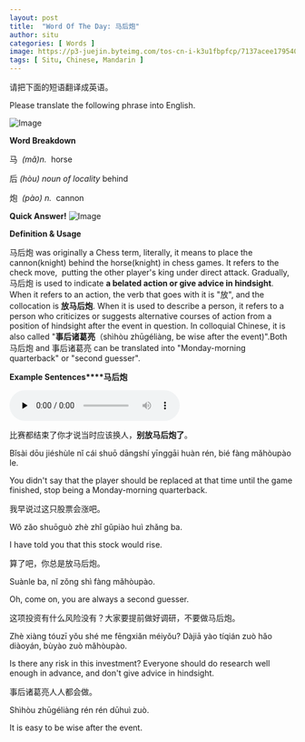 ```yaml
---
layout: post
title:  "Word Of The Day: 马后炮"
author: situ
categories: [ Words ]
image: https://p3-juejin.byteimg.com/tos-cn-i-k3u1fbpfcp/7137acee1795403c94177593331999c1~tplv-k3u1fbpfcp-zoom-1.image
tags: [ Situ, Chinese, Mandarin ]
---
```


请把下面的短语翻译成英语。

Please translate the following phrase into English.

![Image](https://p3-juejin.byteimg.com/tos-cn-i-k3u1fbpfcp/7137acee1795403c94177593331999c1~tplv-k3u1fbpfcp-zoom-1.image)

**Word Breakdown**  


马  *(mǎ)n.*  horse

后 *(hòu) noun of locality* behind

炮  *(pào) n.*  cannon

**Quick Answer!** 
![Image](https://p3-juejin.byteimg.com/tos-cn-i-k3u1fbpfcp/23fdc0d01cce449398e4803d4c1e6446~tplv-k3u1fbpfcp-zoom-1.image)

**Definition & Usage**

马后炮 was originally a Chess term, literally, it means to place the cannon(knight) behind the horse(knight) in chess games. It refers to the check move,  putting the other player's king under direct attack. Gradually, 马后炮 is used to indicate **a belated action or give advice in hindsight**. When it refers to an action, the verb that goes with it is "放", and the collocation is **放马后炮**. When it is used to describe a person, it refers to a person who criticizes or suggests alternative courses of action from a position of hindsight after the event in question. In colloquial Chinese, it is also called "**事后诸葛亮**（shìhòu zhūgéliàng, be wise after the event)".Both 马后炮 and 事后诸葛亮 can be translated into "Monday-morning quarterback" or "second guesser".

**Example Sentences****马后炮**

<audio id="audio" controls="" preload="none">
  <source id="mp3" src="https://i.cdnl.ink/mahoupao.mp3">
</audio>


比赛都结束了你才说当时应该换人，**别放马后炮了**。

Bǐsài dōu jiéshùle nǐ cái shuō dāngshí yīnggāi huàn rén, bié fàng mǎhòupào le.

You didn't say that the player should be replaced at that time until the game finished, stop being a Monday-morning quarterback.

  

我早说过这只股票会涨吧。

Wǒ zǎo shuōguò zhè zhǐ gǔpiào huì zhǎng ba. 

I have told you that this stock would rise.

算了吧，你总是放马后炮。

Suànle ba, nǐ zǒng shì fàng mǎhòupào.

Oh, come on, you are always a second guesser.

  


这项投资有什么风险没有？大家要提前做好调研，不要做马后炮。

Zhè xiàng tóuzī yǒu shé me fēngxiǎn méiyǒu? Dàjiā yào tíqián zuò hǎo diàoyán, bùyào zuò mǎhòupào.

Is there any risk in this investment? Everyone should do research well enough in advance, and don't give advice in hindsight.

  


事后诸葛亮人人都会做。

Shìhòu zhūgéliàng rén rén dūhuì zuò.

It is easy to be wise after the event.
